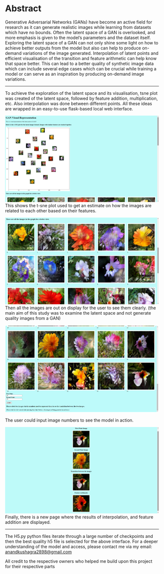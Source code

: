 # Abstract
Generative Adversarial Networks (GANs) have become an active field for research as it can generate realistic images while learning from datasets which have no bounds. Often the latent space of a GAN is overlooked, and more emphasis is given to the model’s parameters and the dataset itself. Exploring the latent space of a GAN can not only shine some light on how to achieve better outputs from the model but also can help to produce on-demand variations of the image generated. Interpolation of latent points and efficient visualisation of the transition and feature arithmetic can help know that space better. This can lead to a better quality of synthetic image data which can include several edge cases which can be crucial while training a model or can serve as an inspiration by producing on-demand image variations.


--------------------------------------------------------------------------------------------------------------------


To achieve the exploration of the latent space and its visualisation, tsne plot was created of the latent space, followed by feature addition, multiplication, etc. Also interpolation was done between different points. All these ideas are wrapped in an easy-to-use flask-based local web interface. 


![img](https://github.com/KA0335/MSc-Dissertation/blob/main/images/Screenshot%20(104).png)
This shows the t-sne plot used to get an estimate on how the images are related to each other based on their features.


![img](https://github.com/KA0335/MSc-Dissertation/blob/main/images/Screenshot%20(105).png)
Then all the images are out on display for the user to see them clearly. (the main aim of this study was to examine the latent space and not generate quality images from a GAN)


![img](https://github.com/KA0335/MSc-Dissertation/blob/main/images/Screenshot%20(113).png)
 
 The user could input image numbers to see the model in action.


![img](https://github.com/KA0335/MSc-Dissertation/blob/main/images/Screenshot%20(112).png)
Finally, there is a new page where the results of interpolation, and feature addition are displayed.

------------------------------------------------------------------------------------------------------------------

The H5.py python files iterate through a large number of checkpoints and then the best quality h5 file is selected for the above interface. For a deeper understanding of the model and access, please contact me via my email: anandkushagra2898@gmail.com

All credit to the respective owners who helped me build upon this project for their respective parts
